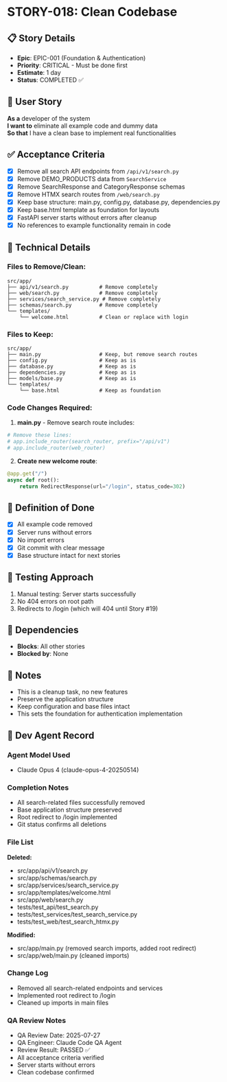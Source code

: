# STORY-018: Clean Codebase

## 📋 Story Details
- **Epic**: EPIC-001 (Foundation & Authentication)
- **Priority**: CRITICAL - Must be done first
- **Estimate**: 1 day
- **Status**: COMPLETED ✅

## 🎯 User Story
**As a** developer of the system  
**I want to** eliminate all example code and dummy data  
**So that** I have a clean base to implement real functionalities

## ✅ Acceptance Criteria
- [x] Remove all search API endpoints from `/api/v1/search.py`
- [x] Remove DEMO_PRODUCTS data from `SearchService`
- [x] Remove SearchResponse and CategoryResponse schemas
- [x] Remove HTMX search routes from `/web/search.py`
- [x] Keep base structure: main.py, config.py, database.py, dependencies.py
- [x] Keep base.html template as foundation for layouts
- [x] FastAPI server starts without errors after cleanup
- [x] No references to example functionality remain in code

## 🔧 Technical Details

### Files to Remove/Clean:
```
src/app/
├── api/v1/search.py          # Remove completely
├── web/search.py             # Remove completely
├── services/search_service.py # Remove completely
├── schemas/search.py         # Remove completely
└── templates/
    └── welcome.html          # Clean or replace with login
```

### Files to Keep:
```
src/app/
├── main.py                   # Keep, but remove search routes
├── config.py                 # Keep as is
├── database.py               # Keep as is
├── dependencies.py           # Keep as is
├── models/base.py            # Keep as is
└── templates/
    └── base.html             # Keep as foundation
```

### Code Changes Required:

1. **main.py** - Remove search route includes:
```python
# Remove these lines:
# app.include_router(search_router, prefix="/api/v1")
# app.include_router(web_router)
```

2. **Create new welcome route**:
```python
@app.get("/")
async def root():
    return RedirectResponse(url="/login", status_code=302)
```

## 📝 Definition of Done
- [x] All example code removed
- [x] Server runs without errors
- [x] No import errors
- [x] Git commit with clear message
- [x] Base structure intact for next stories

## 🧪 Testing Approach
1. Manual testing: Server starts successfully
2. No 404 errors on root path
3. Redirects to /login (which will 404 until Story #19)

## 🔗 Dependencies
- **Blocks**: All other stories
- **Blocked by**: None

## 📌 Notes
- This is a cleanup task, no new features
- Preserve the application structure
- Keep configuration and base files intact
- This sets the foundation for authentication implementation

## 📝 Dev Agent Record

### Agent Model Used
- Claude Opus 4 (claude-opus-4-20250514)

### Completion Notes
- All search-related files successfully removed
- Base application structure preserved
- Root redirect to /login implemented
- Git status confirms all deletions

### File List
**Deleted:**
- src/app/api/v1/search.py
- src/app/schemas/search.py
- src/app/services/search_service.py
- src/app/templates/welcome.html
- src/app/web/search.py
- tests/test_api/test_search.py
- tests/test_services/test_search_service.py
- tests/test_web/test_search_htmx.py

**Modified:**
- src/app/main.py (removed search imports, added root redirect)
- src/app/web/main.py (cleaned imports)

### Change Log
- Removed all search-related endpoints and services
- Implemented root redirect to /login
- Cleaned up imports in main files

### QA Review Notes
- QA Review Date: 2025-07-27
- QA Engineer: Claude Code QA Agent
- Review Result: PASSED ✅
- All acceptance criteria verified
- Server starts without errors
- Clean codebase confirmed